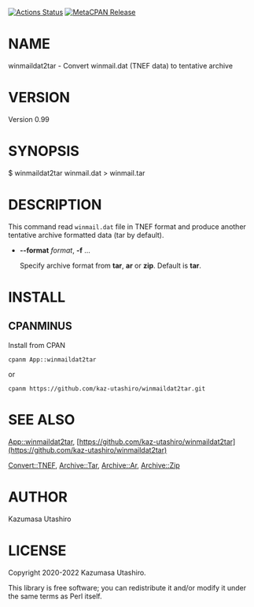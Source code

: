 [![Actions Status](https://github.com/kaz-utashiro/winmaildat2tar/workflows/test/badge.svg)](https://github.com/kaz-utashiro/winmaildat2tar/actions) [![MetaCPAN Release](https://badge.fury.io/pl/App-winmaildat2tar.svg)](https://metacpan.org/release/App-winmaildat2tar)
# NAME

winmaildat2tar - Convert winmail.dat (TNEF data) to tentative archive

# VERSION

Version 0.99

# SYNOPSIS

$ winmaildat2tar winmail.dat > winmail.tar

# DESCRIPTION

This command read `winmail.dat` file in TNEF format and produce
another tentative archive formatted data (tar by default).

- **--format** _format_, **-f** ...

    Specify archive format from **tar**, **ar** or **zip**.
    Default is **tar**.

# INSTALL

## CPANMINUS

Install from CPAN

    cpanm App::winmaildat2tar

or

    cpanm https://github.com/kaz-utashiro/winmaildat2tar.git

# SEE ALSO

[App::winmaildat2tar](https://metacpan.org/pod/App%3A%3Awinmaildat2tar), [https://github.com/kaz-utashiro/winmaildat2tar](https://github.com/kaz-utashiro/winmaildat2tar)

[Convert::TNEF](https://metacpan.org/pod/Convert%3A%3ATNEF), [Archive::Tar](https://metacpan.org/pod/Archive%3A%3ATar), [Archive::Ar](https://metacpan.org/pod/Archive%3A%3AAr), [Archive::Zip](https://metacpan.org/pod/Archive%3A%3AZip)

# AUTHOR

Kazumasa Utashiro

# LICENSE

Copyright 2020-2022 Kazumasa Utashiro.

This library is free software; you can redistribute it and/or modify
it under the same terms as Perl itself.
